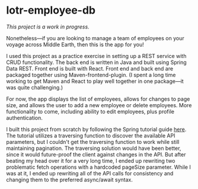 # lotr-employee-db

*This project is a work in progress.*

Nonetheless&mdash;if you are looking to manage a team of employees on your voyage across Middle Earth, then this is the app for you!

I used this project as a practice exercise in setting up a REST service with CRUD functionality.  The back end is written in Java and built using Spring Data REST.  Front end is built with React. Front end and back end are packaged together using Maven-frontend-plugin.  (I spent a long time working to get Maven and React to play well together in one package&mdash;it was quite challenging.)

For now, the app displays the list of employees, allows for changes to page size, and allows the user to add a new employee or delete employees.  More functionality to come, including ability to edit employees, plus profile authentication.

I built this project from scratch by following the Spring tutorial guide [here](https://spring.io/guides/tutorials/react-and-spring-data-rest/).  The tutorial utilizes a traversing function to discover the available API parameters, but I couldn't get the traversing function to work while still maintaining pagination.  The traversing solution would have been better, since it would future-proof the client against changes in the API.  But after beating my head over it for a very long time, I ended up rewriting two problematic fetch operations with a hardcoded pageSize parameter.  While I was at it, I ended up rewriting all of the API calls for consistency and changing them to the preferred async/await syntax.
